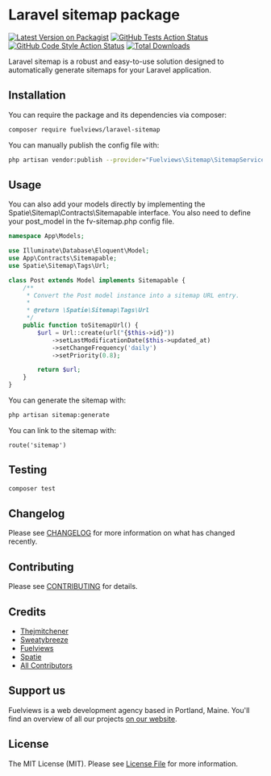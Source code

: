 # Laravel sitemap package

[![Latest Version on Packagist](https://img.shields.io/packagist/v/fuelviews/laravel-sitemap.svg?style=flat-square)](https://packagist.org/packages/fuelviews/laravel-sitemap)
[![GitHub Tests Action Status](https://img.shields.io/github/actions/workflow/status/fuelviews/laravel-sitemap/run-tests.yml?label=tests&style=flat-square)](https://github.com/fuelviews/laravel-sitemap/actions/workflows/run-tests.yml)
[![GitHub Code Style Action Status](https://img.shields.io/github/actions/workflow/status/fuelviews/laravel-sitemap/php-cs-fixer.yml?label=code%20style&style=flat-square)](https://github.com/fuelviews/laravel-sitemap/actions/workflows/php-cs-fixer.yml)
[![Total Downloads](https://img.shields.io/packagist/dt/fuelviews/laravel-sitemap.svg?style=flat-square)](https://packagist.org/packages/fuelviews/laravel-sitemap)

Laravel sitemap is a robust and easy-to-use solution designed to automatically generate sitemaps for your Laravel application.

## Installation

You can require the package and its dependencies via composer:

```bash
composer require fuelviews/laravel-sitemap
```

You can manually publish the config file with:

```bash
php artisan vendor:publish --provider="Fuelviews\Sitemap\SitemapServiceProvider" --tag="sitemap-config"
```

## Usage

You can also add your models directly by implementing the Spatie\Sitemap\Contracts\Sitemapable interface. You also need to define your post_model in the fv-sitemap.php config file.

```php
namespace App\Models;

use Illuminate\Database\Eloquent\Model;
use App\Contracts\Sitemapable;
use Spatie\Sitemap\Tags\Url;

class Post extends Model implements Sitemapable {
    /**
     * Convert the Post model instance into a sitemap URL entry.
     *
     * @return \Spatie\Sitemap\Tags\Url
     */
    public function toSitemapUrl() {
        $url = Url::create(url("{$this->id}"))
            ->setLastModificationDate($this->updated_at)
            ->setChangeFrequency('daily')
            ->setPriority(0.8);

        return $url;
    }
}
```

You can generate the sitemap with:

```bash
php artisan sitemap:generate
```

You can link to the sitemap with:

```blade
route('sitemap')
```


## Testing

```bash
composer test
```

## Changelog

Please see [CHANGELOG](CHANGELOG.md) for more information on what has changed recently.

## Contributing

Please see [CONTRIBUTING](https://github.com/fuelviews/.github/blob/main/CONTRIBUTING.md) for details.

## Credits

- [Thejmitchener](https://github.com/thejmitchener)
- [Sweatybreeze](https://github.com/sweatybreeze)
- [Fuelviews](https://github.com/fuelviews)
- [Spatie](https://github.com/spatie)
- [All Contributors](../../contributors)

## Support us

Fuelviews is a web development agency based in Portland, Maine. You'll find an overview of all our projects [on our website](https://fuelviews.com).

## License

The MIT License (MIT). Please see [License File](LICENSE.md) for more information.
